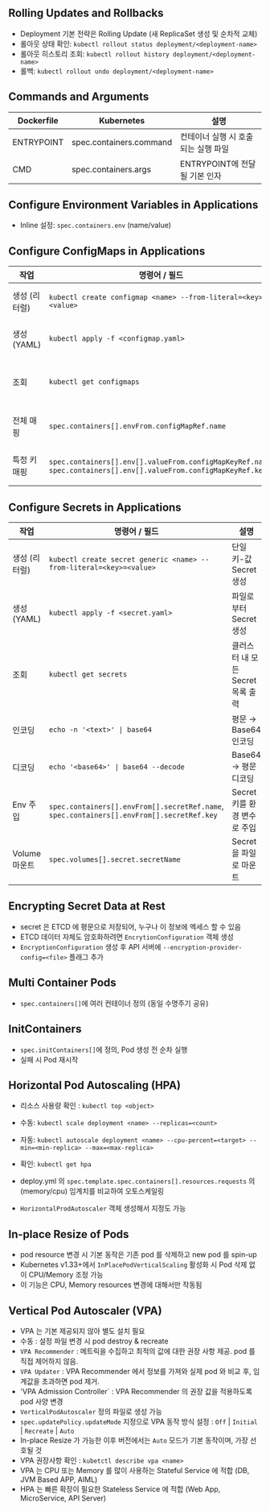 ## Rolling Updates and Rollbacks

- Deployment 기본 전략은 Rolling Update (새 ReplicaSet 생성 및 순차적 교체)
- 롤아웃 상태 확인: `kubectl rollout status deployment/<deployment-name>`
- 롤아웃 히스토리 조회: `kubectl rollout history deployment/<deployment-name>`
- 롤백: `kubectl rollout undo deployment/<deployment-name>`

## Commands and Arguments

| Dockerfile | Kubernetes              | 설명                                |
| ---------- | ----------------------- | ----------------------------------- |
| ENTRYPOINT | spec.containers.command | 컨테이너 실행 시 호출되는 실행 파일 |
| CMD        | spec.containers.args    | ENTRYPOINT에 전달될 기본 인자       |

## Configure Environment Variables in Applications

- Inline 설정: `spec.containers.env` (name/value)

## Configure ConfigMaps in Applications

| 작업          | 명령어 / 필드                                                                                                     | 설명                                 |
| ------------- | ----------------------------------------------------------------------------------------------------------------- | ------------------------------------ |
| 생성 (리터럴) | `kubectl create configmap <name> --from-literal=<key>=<value>`                                                    | 단일 키-값 ConfigMap 생성            |
| 생성 (YAML)   | `kubectl apply -f <configmap.yaml>`                                                                               | 파일로부터 ConfigMap 생성            |
| 조회          | `kubectl get configmaps`                                                                                          | 클러스터 내 모든 ConfigMap 목록 출력 |
| 전체 매핑     | `spec.containers[].envFrom.configMapRef.name`                                                                     | 모든 키를 환경 변수로 주입           |
| 특정 키 매핑  | `spec.containers[].env[].valueFrom.configMapKeyRef.name`, `spec.containers[].env[].valueFrom.configMapKeyRef.key` | 지정 키만 환경 변수로 주입           |

## Configure Secrets in Applications

| 작업          | 명령어 / 필드                                                                             | 설명                              |
| ------------- | ----------------------------------------------------------------------------------------- | --------------------------------- |
| 생성 (리터럴) | `kubectl create secret generic <name> --from-literal=<key>=<value>`                       | 단일 키-값 Secret 생성            |
| 생성 (YAML)   | `kubectl apply -f <secret.yaml>`                                                          | 파일로부터 Secret 생성            |
| 조회          | `kubectl get secrets`                                                                     | 클러스터 내 모든 Secret 목록 출력 |
| 인코딩        | `echo -n '<text>' \| base64`                                                              | 평문 → Base64 인코딩              |
| 디코딩        | `echo '<base64>' \| base64 --decode`                                                      | Base64 → 평문 디코딩              |
| Env 주입      | `spec.containers[].envFrom[].secretRef.name`, `spec.containers[].envFrom[].secretRef.key` | Secret 키를 환경 변수로 주입      |
| Volume 마운트 | `spec.volumes[].secret.secretName`                                                        | Secret을 파일로 마운트            |

## Encrypting Secret Data at Rest

- secret 은 ETCD 에 평문으로 저장되어, 누구나 이 정보에 엑세스 할 수 있음
- ETCD 데이터 자체도 암호화하려면 `EncrytionConfiguration` 객체 생성
- `EncryptionConfiguration` 생성 후 API 서버에 `--encryption-provider-config=<file>` 플래그 추가

## Multi Container Pods

- `spec.containers[]`에 여러 컨테이너 정의 (동일 수명주기 공유)

## InitContainers

- `spec.initContainers[]`에 정의, Pod 생성 전 순차 실행
- 실패 시 Pod 재시작

## Horizontal Pod Autoscaling (HPA)

- 리소스 사용량 확인 : `kubectl top <object>`
- 수동: `kubectl scale deployment <name> --replicas=<count>`
- 자동: `kubectl autoscale deployment <name> --cpu-percent=<target> --min=<min-replica> --max=<max-replica>`
- 확인: `kubectl get hpa`

- deploy.yml 의 `spec.template.spec.containers[].resources.requests` 의 (memory/cpu) 임계치를 비교하여 오토스케일링
- `HorizontalProdAutoscaler` 객체 생성해서 지정도 가능

## In-place Resize of Pods

- pod resource 변경 시 기본 동작은 기존 pod 를 삭제하고 new pod 를 spin-up
- Kubernetes v1.33+에서 `InPlacePodVerticalScaling` 활성화 시 Pod 삭제 없이 CPU/Memory 조정 가능
- 이 기능은 CPU, Memory resources 변경에 대해서만 작동됨

## Vertical Pod Autoscaler (VPA)

- VPA 는 기본 제공되지 않아 별도 설치 필요
- 수동 : 설정 파일 변경 시 pod destroy & recreate
- `VPA Recommender` : 메트릭을 수집하고 최적의 값에 대한 권장 사항 제공. pod 를 직접 제어하지 않음.
- `VPA Updater` : VPA Recommender 에서 정보를 가져와 실제 pod 와 비교 후, 임계값을 초과하면 pod 제거.
- 'VPA Admission Controller` : VPA Recommender 의 권장 값을 적용하도록 pod 사양 변경
- `VerticalPodAutoscaler` 정의 파일로 생성 가능
- `spec.updatePolicy.updateMode` 지정으로 VPA 동작 방식 설정 : `Off` | `Initial` | `Recreate` | `Auto`
- In-place Resize 가 가능한 이후 버전에서는 `Auto` 모드가 기본 동작이며, 가장 선호될 것
- VPA 권장사항 확인 : `kubetctl describe vpa <name>`
- VPA 는 CPU 또는 Memory 를 많이 사용하는 Stateful Service 에 적합 (DB, JVM Based APP, AIML)
- HPA 는 빠른 확장이 필요한 Stateless Service 에 적합 (Web App, MicroService, API Server)
